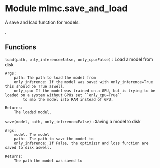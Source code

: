 Module mlmc.save_and_load
=========================
A save and load function for models.

.

Functions
---------

    
`load(path, only_inference=False, only_cpu=False)`
:   Load a model from disk
    
    Args:
        path: The path to load the model from
        only_inference: If the model was saved with only_inference=True this should be True aswell.
        only_cpu: If the model was trained on a GPU, but is trying to be loaded on a system without GPUs set ``only_cpu=True``
            to map the model into RAM instead of GPU.
    
    Returns:
        The loaded model.

    
`save(model, path, only_inference=False)`
:   Saving a model to disk
    
    Args:
        model: The model
        path:  The path to save the model to
        only_inference: If False, the optimizer and loss function are saved to disk aswell.
    
    Returns:
        The path the model was saved to